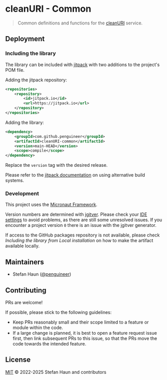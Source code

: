 # cleanURI - Common

> Common definitions and functions for the [cleanURI](https://github.com/penguineer/cleanURI) service.


## Deployment

### Including the library

The library can be included with [jitpack](https://jitpack.io/) with two additions to the project's POM file.

Adding the jitpack repository:
```xml
<repositories>
    <repository>
        <id>jitpack.io</id>
        <url>https://jitpack.io</url>
    </repository>
</repositories>
```

Adding the library:
```xml
<dependency>
    <groupId>com.github.penguineer</groupId>
    <artifactId>cleanURI-common</artifactId>
    <version>main-HEAD</version>
    <scope>compile</scope>
</dependency>
```
Replace the `version` tag with the desired release.

Please refer to the [jitpack documentation](https://jitpack.io/) on using alternative build systems.

### Development

This project uses the [Micronaut Framework](https://micronaut.io/).

Version numbers are determined with [jgitver](https://jgitver.github.io/).
Please check your [IDE settings](https://jgitver.github.io/#_ides_usage) to avoid problems, as there are still some unresolved issues.
If you encounter a project version `0` there is an issue with the jgitver generator.

If access to the GitHub packages repository is not available, please check *Including the library from Local installation* on how to make the artifact available locally. 


## Maintainers

* Stefan Haun ([@penguineer](https://github.com/penguineer))


## Contributing

PRs are welcome!

If possible, please stick to the following guidelines:

* Keep PRs reasonably small and their scope limited to a feature or module within the code.
* If a large change is planned, it is best to open a feature request issue first, then link subsequent PRs to this issue, so that the PRs move the code towards the intended feature.


## License

[MIT](LICENSE.txt) © 2022-2025 Stefan Haun and contributors
